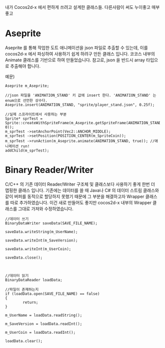 내가 Cocos2d-x 에서 편하게 쓰려고 설계한 클래스들. 다른사람이 써도 누이좋고 매부좋고

# Aseprite

Aseprite 를 통해 작업한 도트 애니메이션을 json 파일로 추출할 수 있는데, 이를 cocos2d-x 에서 파싱하여 사용하기 쉽게 하려구 만든 클래스 입니다.
코코스 내부의 Animate 클래스를 기반으로 하여 만들었습니다.
참고로, json 을 반드시 array 타입으로 추출해야 합니다.

예문)
<pre><code>Aseprite m_Aseprite;
 
//json 파일을 'ANIMATION_STAND' 키 값에 insert 한다. 'ANIMATION_STAND' 는 enum으로 선언한 상수다.
Aseprite.insert(ANIMATION_STAND, "sprite/player_stand.json", 0.25f);
 
//실제 스프라이트에서 사용하는 부분
Sprite* sprTest = Sprite::createWithSpriteFrame(m_Aseprite.getSpriteFrame(ANIMATION_STAND, 0));
m_sprTest ->setAnchorPoint(Vec2::ANCHOR_MIDDLE);
m_sprTest ->setPosition(POSITION_CENTER(m_SpriteCoin));
m_sprTest ->runAction(m_Aseprite.animate(ANIMATION_STAND, true)); //애니메이션 run!
addChild(m_sprTest);
</code></pre>

# Binary Reader/Writer

C/C++ 의 기존 데이터 Reader/Writer 구조체 및 클래스보다 사용하기 좋게 한번 더 맵핑한 클래스 입니다.
기존에는 데이터를 쓸 때 Java나 C# 의 데이터 스트림 클래스와 같이 버퍼를 동적으로 할당하지 못했기 때문에 그 부분을 해결하고자 Wrapper 클래스를 따로 추가하였습니다.
이건 새로 만들어도 좋지만 cocos2d-x 내부의 Wrapper 클래스를 그대로 가져와 수정하였습니다.

<pre><code
>//데이터 쓰기
BinaryDataWriter saveData(SAVE_FILE_NAME);

saveData.writeString(m_UserName);

saveData.writeInt(m_SaveVersion);

saveData.writeInt(m_UserCoin);

saveData.close();

</code></pre>

<pre><code>
//데이터 읽기
BinaryDataReader loadData;	

//파일이 존재하는지
if (loadData.open(SAVE_FILE_NAME) == false)
{
		return;
}

m_UserName = loadData.readString();

m_SaveVersion = loadData.readInt();

m_UserCoin = loadData.readInt();

loadData.clear();

</code></pre>

